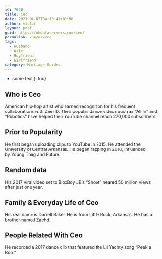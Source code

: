 ```yaml
---
id: 7660
title: Ceo
date: 2021-04-07T04:13:41+00:00
author: victor
layout: post
guid: https://ukdataservers.com/ceo/
permalink: /04/07/ceo
tags:
  - Husband
  - Wife
  - Boyfriend
  - Girlfriend
category: Marriage Guides
---
```


* some text
{: toc}


## Who is Ceo



American hip-hop artist who earned recognition for his frequent collaborations with ZaeHD. Their popular dance videos such as &#8220;All In&#8221; and &#8220;Robotics&#8221; have helped their YouTube channel reach 270,000 subscribers.

                
                
                
## Prior to Popularity



He first began uploading clips to YouTube in 2015. He attended the University of Central Arkansas. He began rapping in 2018, influenced by Young Thug and Future. 

                
                
                
## Random data



His 2017 viral video set to BlocBoy JB&#8217;s &#8220;Shoot&#8221; neared 50 million views after just one year.

                
                
                
## Family & Everyday Life of Ceo



His real name is Darrell Baker. He is from Little Rock, Arkansas. He has a brother named Zaehd. 

                
                
                
## People Related With Ceo



He recorded a 2017 dance clip that featured the Lil Yachty song &#8220;Peek a Boo.&#8221;

                
              
            
          
          
          